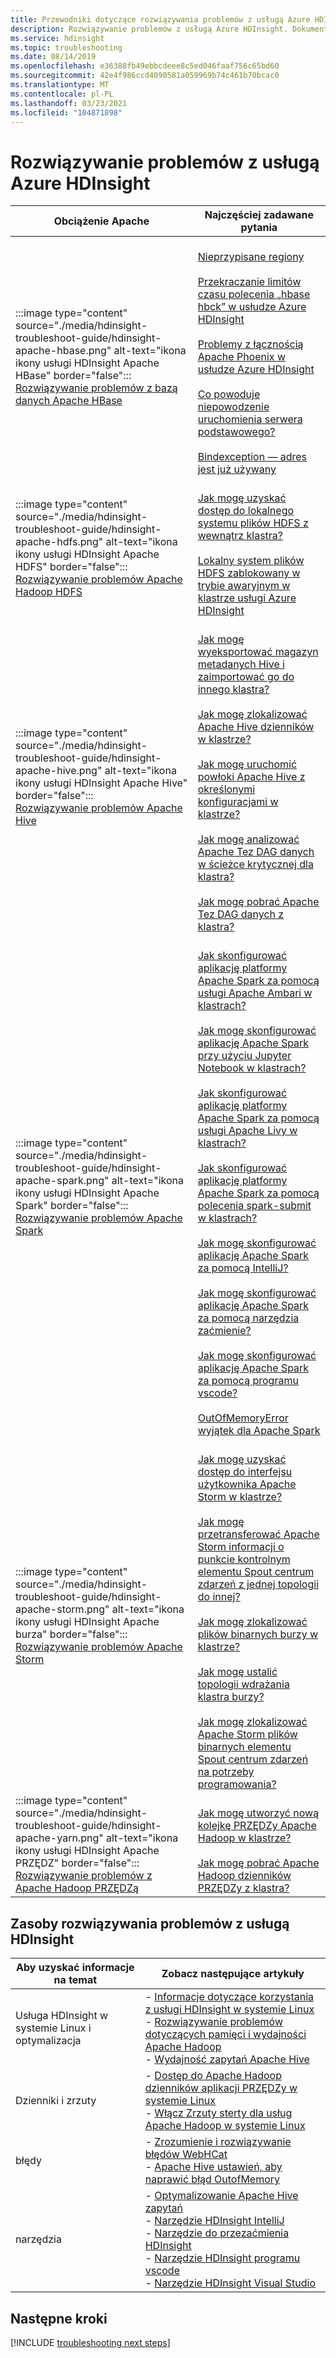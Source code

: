 ```yaml
---
title: Przewodniki dotyczące rozwiązywania problemów z usługą Azure HDInsight
description: Rozwiązywanie problemów z usługą Azure HDInsight. Dokumentacja krok po kroku pokazuje, jak za pomocą usługi HDInsight rozwiązywać typowe problemy z Apache Hive, Apache Spark, PRZĘDZą Apache, Apache HBase, HDFS i Apache Storm.
ms.service: hdinsight
ms.topic: troubleshooting
ms.date: 08/14/2019
ms.openlocfilehash: e36388fb49ebbcdeee8c5ed046faaf756c65bd60
ms.sourcegitcommit: 42e4f986ccd4090581a059969b74c461b70bcac0
ms.translationtype: MT
ms.contentlocale: pl-PL
ms.lasthandoff: 03/23/2021
ms.locfileid: "104871898"
---
```

# <a name="troubleshoot-azure-hdinsight"></a>Rozwiązywanie problemów z usługą Azure HDInsight

| Obciążenie Apache | Najczęściej zadawane pytania |
|---|---|
|:::image type="content" source="./media/hdinsight-troubleshoot-guide/hdinsight-apache-hbase.png" alt-text="ikona ikony usługi HDInsight Apache HBase" border="false":::<br>[Rozwiązywanie problemów z bazą danych Apache HBase]()|<br>[Nieprzypisane regiony](hbase/hbase-troubleshoot-unassigned-regions.md#scenario-unassigned-regions)<br><br>[Przekraczanie limitów czasu polecenia „hbase hbck” w usłudze Azure HDInsight](hbase/hbase-troubleshoot-timeouts-hbase-hbck.md)<br><br>[Problemy z łącznością Apache Phoenix w usłudze Azure HDInsight](hbase/hbase-troubleshoot-phoenix-connectivity.md)<br><br>[Co powoduje niepowodzenie uruchomienia serwera podstawowego?](hbase/hbase-troubleshoot-start-fails.md)<br><br>[Bindexception — adres jest już używany](hbase/hbase-troubleshoot-bindexception-address-use.md)|
|:::image type="content" source="./media/hdinsight-troubleshoot-guide/hdinsight-apache-hdfs.png" alt-text="ikona ikony usługi HDInsight Apache HDFS" border="false":::<br>[Rozwiązywanie problemów Apache Hadoop HDFS](hdinsight-troubleshoot-hdfs.md)|<br>[Jak mogę uzyskać dostęp do lokalnego systemu plików HDFS z wewnątrz klastra?](hdinsight-troubleshoot-hdfs.md#how-do-i-access-local-hdfs-from-inside-a-cluster)<br><br>[Lokalny system plików HDFS zablokowany w trybie awaryjnym w klastrze usługi Azure HDInsight](hadoop/hdinsight-hdfs-troubleshoot-safe-mode.md)|
|:::image type="content" source="./media/hdinsight-troubleshoot-guide/hdinsight-apache-hive.png" alt-text="ikona ikony usługi HDInsight Apache Hive" border="false":::<br>[Rozwiązywanie problemów Apache Hive](hdinsight-troubleshoot-hive.md)|<br>[Jak mogę wyeksportować magazyn metadanych Hive i zaimportować go do innego klastra?](hdinsight-troubleshoot-hive.md#how-do-i-export-a-hive-metastore-and-import-it-on-another-cluster)<br><br>[Jak mogę zlokalizować Apache Hive dzienników w klastrze?](hdinsight-troubleshoot-hive.md#how-do-i-locate-hive-logs-on-a-cluster)<br><br>[Jak mogę uruchomić powłoki Apache Hive z określonymi konfiguracjami w klastrze?](hdinsight-troubleshoot-hive.md#how-do-i-launch-the-hive-shell-with-specific-configurations-on-a-cluster)<br><br>[Jak mogę analizować Apache Tez DAG danych w ścieżce krytycznej dla klastra?](hdinsight-troubleshoot-hive.md#how-do-i-analyze-tez-dag-data-on-a-cluster-critical-path)<br><br>[Jak mogę pobrać Apache Tez DAG danych z klastra?](hdinsight-troubleshoot-hive.md#how-do-i-download-tez-dag-data-from-a-cluster)|
|:::image type="content" source="./media/hdinsight-troubleshoot-guide/hdinsight-apache-spark.png" alt-text="ikona ikony usługi HDInsight Apache Spark" border="false":::<br>[Rozwiązywanie problemów Apache Spark](./spark/apache-troubleshoot-spark.md)|<br>[Jak skonfigurować aplikację platformy Apache Spark za pomocą usługi Apache Ambari w klastrach?](spark/apache-troubleshoot-spark.md#how-do-i-configure-an-apache-spark-application-by-using-apache-ambari-on-clusters)<br><br>[Jak mogę skonfigurować aplikację Apache Spark przy użyciu Jupyter Notebook w klastrach?](spark/apache-troubleshoot-spark.md#how-do-i-configure-an-apache-spark-application-by-using-a-jupyter-notebook-on-clusters)<br><br>[Jak skonfigurować aplikację platformy Apache Spark za pomocą usługi Apache Livy w klastrach?](spark/apache-troubleshoot-spark.md#how-do-i-configure-an-apache-spark-application-by-using-apache-livy-on-clusters)<br><br>[Jak skonfigurować aplikację platformy Apache Spark za pomocą polecenia spark-submit w klastrach?](spark/apache-troubleshoot-spark.md#how-do-i-configure-an-apache-spark-application-by-using-spark-submit-on-clusters)<br><br>[Jak mogę skonfigurować aplikację Apache Spark za pomocą IntelliJ?](spark/apache-spark-intellij-tool-plugin.md)<br><br>[Jak mogę skonfigurować aplikację Apache Spark za pomocą narzędzia zaćmienie?](spark/apache-spark-eclipse-tool-plugin.md)<br><br>[Jak mogę skonfigurować aplikację Apache Spark za pomocą programu vscode?](hdinsight-for-vscode.md)<br><br>[OutOfMemoryError wyjątek dla Apache Spark](spark/apache-spark-troubleshoot-outofmemory.md#scenario-outofmemoryerror-exception-for-apache-spark)|
|:::image type="content" source="./media/hdinsight-troubleshoot-guide/hdinsight-apache-storm.png" alt-text="ikona ikony usługi HDInsight Apache burza" border="false":::<br>[Rozwiązywanie problemów Apache Storm](./storm/apache-troubleshoot-storm.md)|<br>[Jak mogę uzyskać dostęp do interfejsu użytkownika Apache Storm w klastrze?](storm/apache-troubleshoot-storm.md#how-do-i-access-the-storm-ui-on-a-cluster)<br><br>[Jak mogę przetransferować Apache Storm informacji o punkcie kontrolnym elementu Spout centrum zdarzeń z jednej topologii do innej?](storm/apache-troubleshoot-storm.md#how-do-i-transfer-storm-event-hub-spout-checkpoint-information-from-one-topology-to-another)<br><br>[Jak mogę zlokalizować plików binarnych burzy w klastrze?](storm/apache-troubleshoot-storm.md#how-do-i-locate-storm-binaries-on-a-cluster)<br><br>[Jak mogę ustalić topologii wdrażania klastra burzy?](storm/apache-troubleshoot-storm.md#how-do-i-determine-the-deployment-topology-of-a-storm-cluster)<br><br>[Jak mogę zlokalizować Apache Storm plików binarnych elementu Spout centrum zdarzeń na potrzeby programowania?](storm/apache-troubleshoot-storm.md#how-do-i-locate-storm-event-hub-spout-binaries-for-development)|
|:::image type="content" source="./media/hdinsight-troubleshoot-guide/hdinsight-apache-yarn.png" alt-text="ikona ikony usługi HDInsight Apache PRZĘDZ" border="false":::<br>[Rozwiązywanie problemów z Apache Hadoop PRZĘDZą](hdinsight-troubleshoot-YARN.md)|<br>[Jak mogę utworzyć nową kolejkę PRZĘDZy Apache Hadoop w klastrze?](hdinsight-troubleshoot-yarn.md#how-do-i-create-a-new-yarn-queue-on-a-cluster)<br><br>[Jak mogę pobrać Apache Hadoop dzienników PRZĘDZy z klastra?](hdinsight-troubleshoot-yarn.md#how-do-i-download-yarn-logs-from-a-cluster)|

## <a name="hdinsight-troubleshooting-resources"></a>Zasoby rozwiązywania problemów z usługą HDInsight

| Aby uzyskać informacje na temat | Zobacz następujące artykuły |
| --- | --- |
| Usługa HDInsight w systemie Linux i optymalizacja | - [Informacje dotyczące korzystania z usługi HDInsight w systemie Linux](hdinsight-hadoop-linux-information.md)<br>- [Rozwiązywanie problemów dotyczących pamięci i wydajności Apache Hadoop](hdinsight-hadoop-stack-trace-error-messages.md)<br>- [Wydajność zapytań Apache Hive](https://web.archive.org/web/20190217214250/https://blogs.msdn.microsoft.com/bigdatasupport/2015/08/13/troubleshooting-hive-query-performance-in-hdinsight-hadoop-cluster/) |
| Dzienniki i zrzuty | - [Dostęp do Apache Hadoop dzienników aplikacji PRZĘDZy w systemie Linux](hdinsight-hadoop-access-yarn-app-logs-linux.md)<br>- [Włącz Zrzuty sterty dla usług Apache Hadoop w systemie Linux](hdinsight-hadoop-collect-debug-heap-dump-linux.md)|
| błędy | - [Zrozumienie i rozwiązywanie błędów WebHCat](hdinsight-hadoop-templeton-webhcat-debug-errors.md)<br>- [Apache Hive ustawień, aby naprawić błąd OutofMemory](hdinsight-hadoop-hive-out-of-memory-error-oom.md) |
| narzędzia | - [Optymalizowanie Apache Hive zapytań](hdinsight-hadoop-optimize-hive-query.md)<br>- [Narzędzie HDInsight IntelliJ](./spark/apache-spark-intellij-tool-plugin.md)<br>- [Narzędzie do przezaćmienia HDInsight](./spark/apache-spark-eclipse-tool-plugin.md)<br>- [Narzędzie HDInsight programu vscode](hdinsight-for-vscode.md)<br>- [Narzędzie HDInsight Visual Studio](./hadoop/apache-hadoop-visual-studio-tools-get-started.md) |

## <a name="next-steps"></a>Następne kroki

[!INCLUDE [troubleshooting next steps](../../includes/hdinsight-troubleshooting-next-steps.md)]
